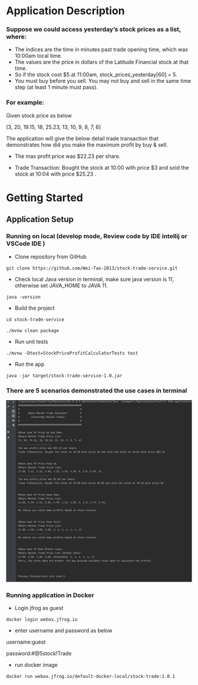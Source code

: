 # Application Description

### Suppose we could access yesterday’s stock prices as a list, where:

* The indices are the time in minutes past trade opening time, which was 10:00am local time.
* The values are the price in dollars of the Latitude Financial stock at that time.
* So if the stock cost $5 at 11:00am, stock_prices_yesterday[60] = 5.
* You must buy before you sell. You may not buy and sell in the same time step (at least 1 minute must pass).

### For example:

Given stock price as below 

[3, 20, 19.15, 18, 25.23, 13, 10, 9, 8, 7, 6]

The application will give the below detail trade transaction that demonstrates how did you make the maximum profit by buy & sell. 

* The max profit price was $22.23 per share.

* Trade Transaction: Bought the stock at 10:00 with price $3 and sold the stock at 10:04 with price $25.23 .

  
# Getting Started
## Application Setup

### Running on local (develop mode, Review code by IDE intellij or VSCode IDE ) 
* Clone repository from GitHub 
```
git clone https://github.com/Wei-Tao-2013/stock-trade-service.git
``` 
* Check local Java version in terminal, make sure java version is 11, otherwise set JAVA_HOME to JAVA 11. 
``` 
java -version
```  
* Build the project
```
cd stock-trade-service
```
```
./mvnw clean package
```  
* Run unit tests
```
./mvnw -Dtest=StockPriceProfitCalculatorTests test
```
* Run the app
```
java -jar target/stock-trade-service-1.0.jar
```
### There are 5 scenarios demonstrated the use cases in terminal

  ![description](app-screen-shot.jpg?raw=true)


### Running application in Docker 
* Login jfrog as guest

```
docker login webox.jfrog.io
```
* enter username and password as below

username:guest

password:#@5stock!Trade

* run docker image

```
docker run webox.jfrog.io/default-docker-local/stock-trade:1.0.1
```
